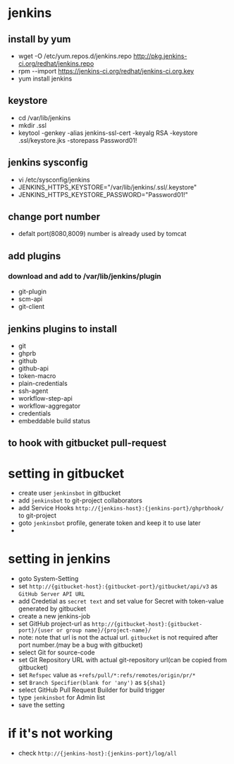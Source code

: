 # jenkins
## install by yum
 * wget -O /etc/yum.repos.d/jenkins.repo http://pkg.jenkins-ci.org/redhat/jenkins.repo
 * rpm --import https://jenkins-ci.org/redhat/jenkins-ci.org.key
 * yum install jenkins

## keystore
 * cd /var/lib/jenkins
 * mkdir .ssl
 * keytool -genkey -alias jenkins-ssl-cert -keyalg RSA -keystore .ssl/keystore.jks -storepass Password01!

## jenkins sysconfig
 * vi /etc/sysconfig/jenkins
 * JENKINS_HTTPS_KEYSTORE="/var/lib/jenkins/.ssl/.keystore"
 * JENKINS_HTTPS_KEYSTORE_PASSWORD="Password01!"

## change port number
 * defalt port(8080,8009) number is already used by tomcat

## add plugins
 ### download and add to /var/lib/jenkins/plugin
 * git-plugin
 * scm-api
 * git-client

## jenkins plugins to install
 * git
 * ghprb
 * github
 * github-api
 * token-macro
 * plain-credentials
 * ssh-agent
 * workflow-step-api
 * workflow-aggregator
 * credentials
 * embeddable build status

## to hook with gitbucket pull-request
 # setting in gitbucket
  * create user `jenkinsbot` in gitbucket
  * add `jenkinsbot` to git-project collaborators
  * add Service Hooks `http://{jenkins-host}:{jenkins-port}/ghprbhook/` to git-project
  * goto `jenkinsbot` profile, generate token and keep it to use later
  * 
 # setting in jenkins
  * goto System-Setting
  * set `http://{gitbucket-host}:{gitbucket-port}/gitbucket/api/v3` as `GitHub Server API URL`
  * add Credetial as `secret text` and set value for Secret with token-value generated by gitbucket
  * create a new jenkins-job
  * set GitHub project-url as `http://{gitbucket-host}:{gitbucket-port}/{user or group name}/{project-name}/`
   * note: note that url is not the actual url. `gitbucket` is not required after port number.(may be a bug with gitbucket)
  * select Git for source-code
  * set Git Repository URL with actual git-repository url(can be copied from gitbucket)
  * set `Refspec` value as `+refs/pull/*:refs/remotes/origin/pr/*`
  * set `Branch Specifier(blank for 'any')` as `${sha1}`
  * select GitHub Pull Request Builder for build trigger
  * type `jenkinsbot` for Admin list
  * save the setting
 # if it's not working
  * check `http://{jenkins-host}:{jenkins-port}/log/all`
